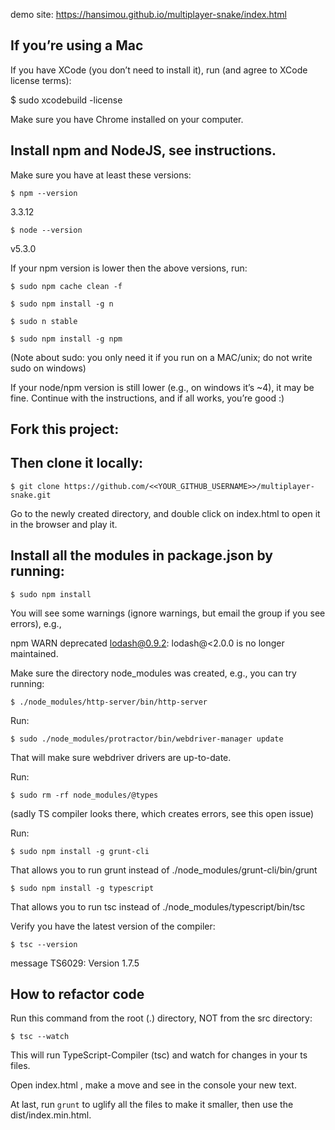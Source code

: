 demo site: https://hansimou.github.io/multiplayer-snake/index.html

## If you’re using a Mac

If you have XCode (you don’t need to install it), run (and agree to XCode license terms):

$ sudo xcodebuild -license

Make sure you have Chrome installed on your computer.


## Install npm and NodeJS, see instructions.

Make sure you have at least these versions:


`$ npm --version`

3.3.12

`$ node --version`

v5.3.0

If your npm version is lower then the above versions, run:

`$ sudo npm cache clean -f`

`$ sudo npm install -g n`

`$ sudo n stable`

`$ sudo npm install -g npm`



(Note about sudo: you only need it if you run on a MAC/unix; do not write sudo on windows)

If your node/npm version is still lower (e.g., on windows it’s ~4), it may be fine. Continue with the instructions, and if all works, you’re good :)



## Fork this project:



## Then clone it locally:

`$ git clone https://github.com/<<YOUR_GITHUB_USERNAME>>/multiplayer-snake.git`

Go to the newly created directory, and double click on index.html to open it in the browser and play it.





## Install all the modules in package.json by running:

`$ sudo npm install`

You will see some warnings (ignore warnings, but email the group if you see errors), e.g.,

npm WARN deprecated lodash@0.9.2: lodash@<2.0.0 is no longer maintained.

Make sure the directory node_modules was created, e.g., you can try running:

`$ ./node_modules/http-server/bin/http-server`





Run:

`$ sudo ./node_modules/protractor/bin/webdriver-manager update`

That will make sure webdriver drivers are up-to-date.





Run:

`$ sudo rm -rf node_modules/@types`

(sadly TS compiler looks there, which creates errors, see this open issue)





Run:

`$ sudo npm install -g grunt-cli`

That allows you to run grunt instead of ./node_modules/grunt-cli/bin/grunt

`$ sudo npm install -g typescript`

That allows you to run tsc instead of ./node_modules/typescript/bin/tsc

Verify you have the latest version of the compiler:

`$ tsc --version`

message TS6029: Version 1.7.5



## How to refactor code

Run this command from the root (.) directory, NOT from the src directory:

`$ tsc --watch`

This will run TypeScript-Compiler (tsc) and watch for changes in your ts files.



Open index.html , make a move and see in the console your new text.

At last, run `grunt` to uglify all the files to make it smaller, then use the dist/index.min.html.


